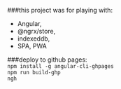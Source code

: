 ###this project was for playing with:  
- Angular,
- @ngrx/store, 
- indexeddb, 
- SPA, PWA



###deploy to github pages:  
```npm install -g angular-cli-ghpages```  
```npm run build-ghp```  
```ngh```  
